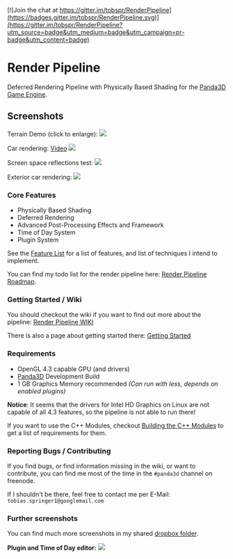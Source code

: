 [![Join the chat at https://gitter.im/tobspr/RenderPipeline](https://badges.gitter.im/tobspr/RenderPipeline.svg)](https://gitter.im/tobspr/RenderPipeline?utm_source=badge&utm_medium=badge&utm_campaign=pr-badge&utm_content=badge)

# Render Pipeline

Deferred Rendering Pipeline with Physically Based Shading for the <a href="http://github.com/panda3d/panda3d">Panda3D Game Engine</a>.

## Screenshots

Terrain Demo (click to enlarge):
<img src="http://i.imgur.com/zE0ywPl.png" />

Car rendering:
<a href="https://www.youtube.com/watch?v=K7R8zQsbnm4" target="_blank">Video</a>
<img src="http://i.imgur.com/rglAQ5J.png" />

Screen space reflections test:
<img src="http://i.imgur.com/oOwLXAK.png" />

Exterior car rendering: 
<img src="http://i.imgur.com/m4nPnm1.png" />

### Core Features

- Physically Based Shading
- Deferred Rendering
- Advanced Post-Processing Effects and Framework
- Time of Day System
- Plugin System

See the <a target="_blank" href="https://github.com/tobspr/RenderPipeline/wiki/Features">Feature List</a>
for a list of features, and list of techniques I intend to implement.

You can find my todo list for the render pipeline here: <a href="https://trello.com/b/Li2JQi0q/render-pipeline" target="_blank">Render Pipeline Roadmap</a>.

### Getting Started / Wiki

You should checkout the wiki if you want to find out more about the pipeline:
<a target="_blank" href="https://github.com/tobspr/RenderPipeline/wiki">Render Pipeline WIKI</a>

There is also a page about getting started there: <a target="_blank" href="https://github.com/tobspr/RenderPipeline/wiki/Getting%20Started">Getting Started</a>

### Requirements

- OpenGL 4.3 capable GPU (and drivers)
- <a target="_blank" href="https://github.com/panda3d/panda3d">Panda3D</a> Development Build
- 1 GB Graphics Memory recommended *(Can run with less, depends on enabled plugins)*

**Notice**: It seems that the drivers for Intel HD Graphics on Linux are not
capable of all 4.3 features, so the pipeline is not able to run there!

If you want to use the C++ Modules, checkout <a href="https://github.com/tobspr/RenderPipeline/wiki/Building%20the%20CPP%20Modules" target="_blank">
Building the C++ Modules</a> to get a list of requirements for them.

### Reporting Bugs / Contributing

If you find bugs, or find information missing in the wiki, or want to contribute,
you can find me most of the time in the `#panda3d` channel on freenode.

If I shouldn't be there, feel free to contact me per E-Mail: `tobias.springer1@googlemail.com`

### Further screenshots

You can find much more screenshots in my shared <a href="https://www.dropbox.com/sh/dq4wu3g9jwjqnht/AAABSOPnglDHZYsG5HXR-mhWa" target="_blank">dropbox folder</a>.

**Plugin and Time of Day editor:**
<img src="http://i.imgur.com/UakFybf.png" />

